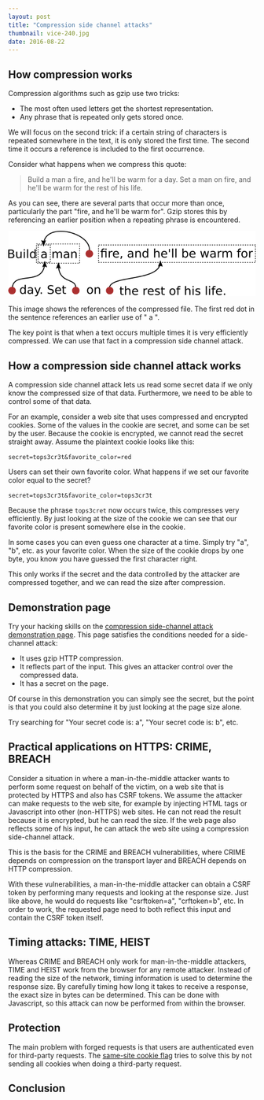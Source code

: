 ```yaml
---
layout: post
title: "Compression side channel attacks"
thumbnail: vice-240.jpg
date: 2016-08-22
---
```


## How compression works

Compression algorithms such as gzip use two tricks:

* The most often used letters get the shortest representation.
* Any phrase that is repeated only gets stored once.

We will focus on the second trick: if a certain string of characters is repeated somewhere in the text, it is only stored the first time. The second time it occurs a reference is included to the first occurrence.

Consider what happens when we compress this quote:

> Build a man a fire, and he'll be warm for a day. Set a man on fire, and he'll be warm for the rest of his life.

As you can see, there are several parts that occur more than once, particularly the part "fire, and he'll be warm for". Gzip stores this by referencing an earlier position when a repeating phrase is encountered.

![In compressed content, earlier text is referenced later on to avoid storing it again.](/images/compression.png)

This image shows the references of the compressed file. The first red dot in the sentence references an earlier use of " a ".

The key point is that when a text occurs multiple times it is very efficiently compressed. We can use that fact in a compression side channel attack.

## How a compression side channel attack works

A compression side channel attack lets us read some secret data if we only know the compressed size of that data. Furthermore, we need to be able to control some of that data.

For an example, consider a web site that uses compressed and encrypted cookies. Some of the values in the cookie are secret, and some can be set by the user. Because the cookie is encrypted, we cannot read the secret straight away. Assume the plaintext cookie looks like this:

    secret=tops3cr3t&favorite_color=red

Users can set their own favorite color. What happens if we set our favorite color equal to the secret?

    secret=tops3cr3t&favorite_color=tops3cr3t

Because the phrase `tops3cret` now occurs twice, this compresses very efficiently. By just looking at the size of the cookie we can see that our favorite color is present somewhere else in the cookie.

In some cases you can even guess one character at a time. Simply try "a", "b", etc. as your favorite color. When the size of the cookie drops by one byte, you know you have guessed the first character right.

This only works if the secret and the data controlled by the attacker are compressed together, and we can read the size after compression.

## Demonstration page

Try your hacking skills on the [compression side-channel attack demonstration page](http://demo.sjoerdlangkemper.nl/compression.php). This page satisfies the conditions needed for a side-channel attack:

* It uses gzip HTTP compression.
* It reflects part of the input. This gives an attacker control over the compressed data.
* It has a secret on the page.

Of course in this demonstration you can simply see the secret, but the point is that you could also determine it by just looking at the page size alone.

Try searching for "Your secret code is: a", "Your secret code is: b", etc.

## Practical applications on HTTPS: CRIME, BREACH

Consider a situation in where a man-in-the-middle attacker wants to perform some request on behalf of the victim, on a web site that is protected by HTTPS and also has CSRF tokens. We assume the attacker can make requests to the web site, for example by injecting HTML tags or Javascript into other (non-HTTPS) web sites. He can not read the result because it is encrypted, but he can read the size. If the web page also reflects some of his input, he can attack the web site using a compression side-channel attack.

This is the basis for the CRIME and BREACH vulnerabilities, where CRIME depends on compression on the transport layer and BREACH depends on HTTP compression.

With these vulnerabilities, a man-in-the-middle attacker can obtain a CSRF token by performing many requests and looking at the response size. Just like above, he would do requests like "csrftoken=a", "crftoken=b", etc. In order to work, the requested page need to both reflect this input and contain the CSRF token itself.

## Timing attacks: TIME, HEIST

Whereas CRIME and BREACH only work for man-in-the-middle attackers, TIME and HEIST work from the browser for any remote attacker. Instead of reading the size of the network, timing information is used to determine the response size. By carefully timing how long it takes to receive a response, the exact size in bytes can be determined. This can be done with Javascript, so this attack can now be performed from within the browser.

## Protection

The main problem with forged requests is that users are authenticated even for third-party requests. The [same-site cookie flag](/2016/04/14/preventing-csrf-with-samesite-cookie-attribute/) tries to solve this by not sending all cookies when doing a third-party request.

## Conclusion


